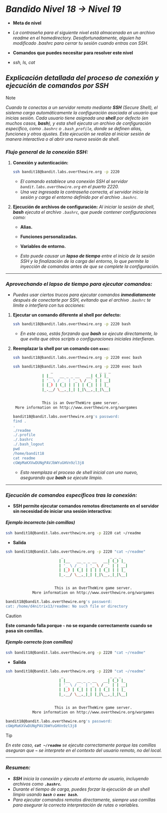 <!-- Autor: Daniel Benjamin Perez Morales -->
<!-- GitHub: https://github.com/DanielPerezMoralesDev13 -->
<!-- Correo electrónico: danielperezdev@proton.me -->

# ***Bandido Nivel 18 → Nivel 19***

- **Meta de nivel**

- *La contraseña para el siguiente nivel está almacenada en un archivo readme en el homedirectory. Desafortunadamente, alguien ha modificado .bashrc para cerrar tu sesión cuando entras con SSH.*
- **Comandos que puedes necesitar para resolver este nivel**

- *ssh, ls, cat*

## ***Explicación detallada del proceso de conexión y ejecución de comandos por SSH***

> [!NOTE]
> *Cuando te conectas a un servidor remoto mediante **SSH** (Secure Shell), el sistema carga automáticamente la configuración asociada al usuario que inicias sesión. Cada usuario tiene asignada una **shell** por defecto (en muchos casos, **bash**), y esta shell ejecuta un archivo de configuración específico, como `.bashrc` o `.bash_profile`, donde se definen alias, funciones y otros ajustes. Esta ejecución se realiza al iniciar sesión de manera interactiva o al abrir una nueva sesión de shell.*

### ***Flujo general de la conexión SSH:***

1. **Conexión y autenticación:**

   ```bash
   ssh bandit18@bandit.labs.overthewire.org -p 2220
   ```

   - *El comando establece una conexión SSH al servidor `bandit.labs.overthewire.org` en el puerto 2220.*
   - *Una vez ingresada la contraseña correcta, el servidor inicia la sesión y carga el entorno definido por el archivo `.bashrc`.*

2. **Ejecución de archivos de configuración:**
   *Al iniciar la sesión de shell, **bash** ejecuta el archivo `.bashrc`, que puede contener configuraciones como:*
   - **Alias.**
   - **Funciones personalizadas.**
   - **Variables de entorno.**

   - *Esto puede causar un **lapso de tiempo** entre el inicio de la sesión SSH y la finalización de la carga del entorno, lo que permite la inyección de comandos antes de que se complete la configuración.*

---

### ***Aprovechando el lapso de tiempo para ejecutar comandos:***

- *Puedes usar ciertos trucos para ejecutar comandos **inmediatamente** después de conectarte por SSH, evitando que el archivo `.bashrc` te limite o interfiera con tus acciones:*

1. **Ejecutar un comando diferente al shell por defecto:**

   ```bash
   ssh bandit18@bandit.labs.overthewire.org -p 2220 bash
   ```

   - *En este caso, estás forzando que **bash** se ejecute directamente, lo que evita que otros scripts o configuraciones iniciales interfieran.*

2. **Reemplazar la shell por un comando con `exec`:**

   ```bash
   ssh bandit18@bandit.labs.overthewire.org -p 2220 exec bash
   ```

   ```bash
   ssh bandit18@bandit.labs.overthewire.org -p 2220 exec bash
                    _                     _ _ _
                | |__   __ _ _ __   __| (_) |_
                | '_ \ / _` | '_ \ / _` | | __|
                | |_) | (_| | | | | (_| | | |_
                |_.__/ \__,_|_| |_|\__,_|_|\__|


                This is an OverTheWire game server.
    More information on http://www.overthewire.org/wargames

   bandit18@bandit.labs.overthewire.org's password:
   find .
   .
   ./readme
   ./.profile
   ./.bashrc
   ./.bash_logout
   pwd
   /home/bandit18
   cat readme
   cGWpMaKXVwDUNgPAVJbWYuGHVn9zl3j8
   ```

   - *Esto reemplaza el proceso de shell inicial con uno nuevo, asegurando que **bash** se ejecute limpio.*

---

### ***Ejecución de comandos específicos tras la conexión:***

- **SSH permite ejecutar comandos remotos directamente en el servidor sin necesidad de iniciar una sesión interactiva:**

#### ***Ejemplo incorrecto (sin comillas)***

```bash
ssh bandit18@bandit.labs.overthewire.org -p 2220 cat ~/readme
```

- **Salida**

```bash
ssh bandit18@bandit.labs.overthewire.org -p 2220 "cat ~/readme"
                         _                     _ _ _
                        | |__   __ _ _ __   __| (_) |_
                        | '_ \ / _` | '_ \ / _` | | __|
                        | |_) | (_| | | | | (_| | | |_
                        |_.__/ \__,_|_| |_|\__,_|_|\__|


                      This is an OverTheWire game server.
            More information on http://www.overthewire.org/wargames

bandit18@bandit.labs.overthewire.org's password:
cat: /home/d4nitrix13/readme: No such file or directory
```

> [!CAUTION]
> **Este comando falla porque `~` no se expande correctamente cuando se pasa sin comillas.**

#### ***Ejemplo correcto (con comillas)***

```bash
ssh bandit18@bandit.labs.overthewire.org -p 2220 "cat ~/readme"
```

- **Salida**

```bash
ssh bandit18@bandit.labs.overthewire.org -p 2220 "cat ~/readme"
                         _                     _ _ _
                        | |__   __ _ _ __   __| (_) |_
                        | '_ \ / _` | '_ \ / _` | | __|
                        | |_) | (_| | | | | (_| | | |_
                        |_.__/ \__,_|_| |_|\__,_|_|\__|


                      This is an OverTheWire game server.
            More information on http://www.overthewire.org/wargames

bandit18@bandit.labs.overthewire.org's password:
cGWpMaKXVwDUNgPAVJbWYuGHVn9zl3j8
```

> [!TIP]
> *En este caso, **`cat ~/readme`** se ejecuta correctamente porque las comillas aseguran que **`~`** se interprete en el contexto del usuario remoto, no del local.*

---

### ***Resumen:***

- ***SSH** inicia la conexión y ejecuta el entorno de usuario, incluyendo archivos como **`.bashrc`.***
- *Durante el tiempo de carga, puedes forzar la ejecución de un shell limpio usando **`bash`** o **`exec bash`.***
- *Para ejecutar comandos remotos directamente, siempre usa comillas para asegurar la correcta interpretación de rutas o variables.*
